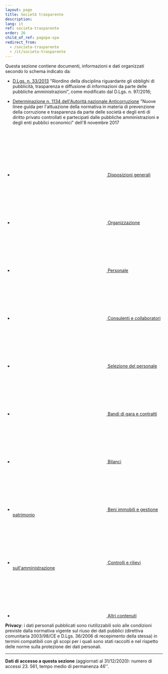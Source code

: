 ```yaml
---
layout: page
title: Società trasparente
description: 
lang: it
ref: societa-trasparente
order: 26
child_of_ref: pagopa-spa
redirect_from:
  - /societa-trasparente
  - /it/societa-trasparente
---
```


Questa sezione contiene documenti, informazioni e dati organizzati secondo lo schema indicato da:

- [D.Lgs. n. 33/2013](http://www.gazzettaufficiale.it/eli/id/2013/04/05/13G00076/sg) "Riordino della disciplina riguardante gli obblighi di pubblicità, trasparenza e diffusione di informazioni da parte delle pubbliche amministrazioni", come modificato dal D.Lgs. n. 97/2016;

- [Determinazione n. 1134 dell'Autorità nazionale Anticorruzione](http://www.anticorruzione.it/portal/public/classic/AttivitaAutorita/AttiDellAutorita/_Atto?ca=7019) "Nuove linee guida per l'attuazione della normativa in materia di prevenzione della corruzione e trasparenza da parte delle società e degli enti di diritto privato controllati e partecipati dalle pubbliche amministrazioni e degli enti pubblici economici" dell'8 novembre 2017

<div class="link-list-wrapper">
  <ul class="link-list">
    <li><a class="list-item icon-left" href="{% link it/pagopa-spa/societa-trasparente/disposizioni-generali/index.md %}">
        <svg class="icon icon-primary"><use xlink:href="{{ site.baseurl }}{{ site.data.t.sprite-url }}#it-chevron-right"></use></svg>
        <span>Disposizioni generali</span>
    </a></li>
    <li><a class="list-item icon-left" href="{% link it/pagopa-spa/societa-trasparente/organizzazione/index.md %}">
      <svg class="icon icon-primary"><use xlink:href="{{ site.baseurl }}{{ site.data.t.sprite-url }}#it-chevron-right"></use></svg>
      <span>Organizzazione</span>
    </a></li>
    <li><a class="list-item icon-left" href="{% link it/pagopa-spa/societa-trasparente/personale/index.md %}">
      <svg class="icon icon-primary"><use xlink:href="{{ site.baseurl }}{{ site.data.t.sprite-url }}#it-chevron-right"></use></svg>
      <span>Personale</span>
    </a></li>
    <li><a class="list-item icon-left" href="{% link it/pagopa-spa/societa-trasparente/consulenti-e-collaboratori/index.md %}">
      <svg class="icon icon-primary"><use xlink:href="{{ site.baseurl }}{{ site.data.t.sprite-url }}#it-chevron-right"></use></svg>
      <span>Consulenti e collaboratori</span>
    </a></li>
    <li><a class="list-item icon-left" href="{% link it/pagopa-spa/societa-trasparente/selezione-del-personale/index.md %}">
      <svg class="icon icon-primary"><use xlink:href="{{ site.baseurl }}{{ site.data.t.sprite-url }}#it-chevron-right"></use></svg>
      <span>Selezione del personale</span>
    </a></li>
    <li><a class="list-item icon-left" href="{% link it/pagopa-spa/societa-trasparente/bandi-gara-contratti/index.md %}">
      <svg class="icon icon-primary"><use xlink:href="{{ site.baseurl }}{{ site.data.t.sprite-url }}#it-chevron-right"></use></svg>
      <span>Bandi di gara e contratti</span>
    </a></li>
    <li><a class="list-item icon-left" href="{% link it/pagopa-spa/societa-trasparente/bilanci/index.md %}">
      <svg class="icon icon-primary"><use xlink:href="{{ site.baseurl }}{{ site.data.t.sprite-url }}#it-chevron-right"></use></svg>
      <span>Bilanci</span>
    </a></li>
    <li><a class="list-item icon-left" href="{% link it/pagopa-spa/societa-trasparente/immobili-e-patrimonio/index.md %}">
      <svg class="icon icon-primary"><use xlink:href="{{ site.baseurl }}{{ site.data.t.sprite-url }}#it-chevron-right"></use></svg>
      <span>Beni immobili e gestione patrimonio</span>
    </a></li>
    <li><a class="list-item icon-left" href="{% link it/pagopa-spa/societa-trasparente/controlli-rilievi/index.md %}">
      <svg class="icon icon-primary"><use xlink:href="{{ site.baseurl }}{{ site.data.t.sprite-url }}#it-chevron-right"></use></svg>
      <span>Controlli e rilievi sull'amministrazione</span>
    </a></li>
    <li><a class="list-item icon-left" href="{% link it/pagopa-spa/societa-trasparente/altri-contenuti/anticorruzione/index.md %}">
      <svg class="icon icon-primary"><use xlink:href="{{ site.baseurl }}{{ site.data.t.sprite-url }}#it-chevron-right"></use></svg>
      <span>Altri contenuti</span>
    </a></li>
  </ul>
</div>
 
**Privacy**: i dati personali pubblicati sono riutilizzabili solo alle condizioni previste dalla normativa vigente sul riuso dei dati pubblici (direttiva comunitaria 2003/98/CE e D.Lgs. 36/2006 di recepimento della stessa) in termini compatibili con gli scopi per i quali sono stati raccolti e nel rispetto delle norme sulla protezione dei dati personali.

<hr>

<div class="small" role="alert">
<b>Dati di accesso a questa sezione</b> (aggiornati al 31/12/2020): numero di accessi 23. 561, tempo medio di permanenza 46''.
</div>